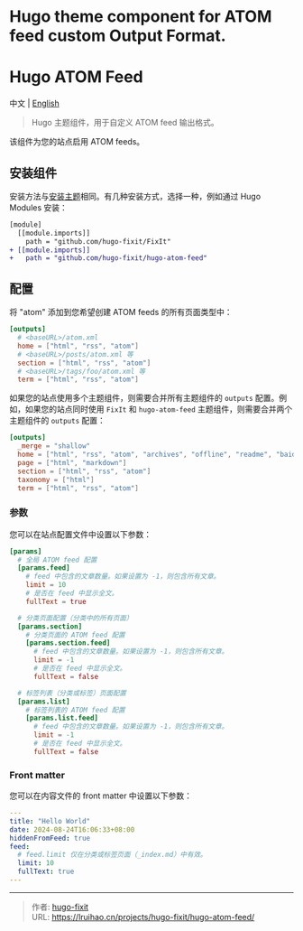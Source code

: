 # Hugo theme component for ATOM feed custom Output Format.

# Hugo ATOM Feed

中文 | [English](https://raw.githubusercontent.com/hugo-fixit/hugo-atom-feed/refs/heads/main/README.en.md)

> Hugo 主题组件，用于自定义 ATOM feed 输出格式。

该组件为您的站点启用 ATOM feeds。

## 安装组件

安装方法与[安装主题](https://fixit.lruihao.cn/documentation/installation/)相同。有几种安装方式，选择一种，例如通过 Hugo Modules 安装：

```diff
[module]
  [[module.imports]]
    path = "github.com/hugo-fixit/FixIt"
+ [[module.imports]]
+   path = "github.com/hugo-fixit/hugo-atom-feed"
```

## 配置

将 "atom" 添加到您希望创建 ATOM feeds 的所有页面类型中：

```toml
[outputs]
  # <baseURL>/atom.xml
  home = ["html", "rss", "atom"]
  # <baseURL>/posts/atom.xml 等
  section = ["html", "rss", "atom"]
  # <baseURL>/tags/foo/atom.xml 等
  term = ["html", "rss", "atom"]
```

如果您的站点使用多个主题组件，则需要合并所有主题组件的 `outputs` 配置。例如，如果您的站点同时使用 `FixIt` 和 `hugo-atom-feed` 主题组件，则需要合并两个主题组件的 `outputs` 配置：

```toml
[outputs]
  _merge = "shallow"
  home = ["html", "rss", "atom", "archives", "offline", "readme", "baidu_urls", "search"]
  page = ["html", "markdown"]
  section = ["html", "rss", "atom"]
  taxonomy = ["html"]
  term = ["html", "rss", "atom"]
```

### 参数

您可以在站点配置文件中设置以下参数：

```toml
[params]
  # 全局 ATOM feed 配置
  [params.feed]
    # feed 中包含的文章数量。如果设置为 -1，则包含所有文章。
    limit = 10
    # 是否在 feed 中显示全文。
    fullText = true

  # 分类页面配置（分类中的所有页面）
  [params.section]
    # 分类页面的 ATOM feed 配置
    [params.section.feed]
      # feed 中包含的文章数量。如果设置为 -1，则包含所有文章。
      limit = -1
      # 是否在 feed 中显示全文。
      fullText = false

  # 标签列表（分类或标签）页面配置
  [params.list]
    # 标签列表的 ATOM feed 配置
    [params.list.feed]
      # feed 中包含的文章数量。如果设置为 -1，则包含所有文章。
      limit = -1
      # 是否在 feed 中显示全文。
      fullText = false
```

### Front matter

您可以在内容文件的 front matter 中设置以下参数：

```yaml
---
title: "Hello World"
date: 2024-08-24T16:06:33+08:00
hiddenFromFeed: true
feed:
  # feed.limit 仅在分类或标签页面（_index.md）中有效。
  limit: 10
  fullText: true
---
```


---

> 作者: [hugo-fixit](https://github.com/hugo-fixit)  
> URL: https://lruihao.cn/projects/hugo-fixit/hugo-atom-feed/  

